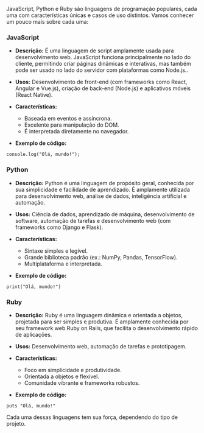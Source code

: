 
JavaScript, Python e Ruby são linguagens de programação populares, cada uma com características únicas e casos de uso distintos. Vamos conhecer um pouco mais sobre cada uma:

### **JavaScript**

- **Descrição:** É uma linguagem de script amplamente usada para desenvolvimento web. JavaScript funciona principalmente no lado do cliente, permitindo criar páginas dinâmicas e interativas, mas também pode ser usado no lado do servidor com plataformas como Node.js..

- **Usos:** Desenvolvimento de front-end (com frameworks como React, Angular e Vue.js), criação de back-end (Node.js) e aplicativos móveis (React Native).

- **Características:**
    - Baseada em eventos e assíncrona.
    - Excelente para manipulação do DOM.
    - É interpretada diretamente no navegador.
- **Exemplo de código:**

```
console.log("Olá, mundo!");
```

### **Python**

- **Descrição:** Python é uma linguagem de propósito geral, conhecida por sua simplicidade e facilidade de aprendizado. É amplamente utilizada para desenvolvimento web, análise de dados, inteligência artificial e automação.

- **Usos:** Ciência de dados, aprendizado de máquina, desenvolvimento de software, automação de tarefas e desenvolvimento web (com frameworks como Django e Flask).

- **Características:**
    - Sintaxe simples e legível.
    - Grande biblioteca padrão (ex.: NumPy, Pandas, TensorFlow).
    - Multiplataforma e interpretada.
- **Exemplo de código:**

```
print("Olá, mundo!")
```

### **Ruby**

- **Descrição:** Ruby é uma linguagem dinâmica e orientada a objetos, projetada para ser simples e produtiva. É amplamente conhecida por seu framework web Ruby on Rails, que facilita o desenvolvimento rápido de aplicações.

- **Usos:** Desenvolvimento web, automação de tarefas e prototipagem.

- **Características:**
    - Foco em simplicidade e produtividade.
    - Orientada a objetos e flexível.
    - Comunidade vibrante e frameworks robustos.
- **Exemplo de código:**

```
puts "Olá, mundo!"
```

Cada uma dessas linguagens tem sua força, dependendo do tipo de projeto.


